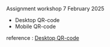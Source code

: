 Assignment workshop 7 February 2025

- Desktop QR-code
- Mobile QR-code

reference :  [Desktop QR-code](https://www.frontendmentor.io/learning-paths/getting-started-on-frontend-mentor-XJhRWRREZd/steps/67a5d4e3a79a6cf618d2ad77/challenge/submit)
 
